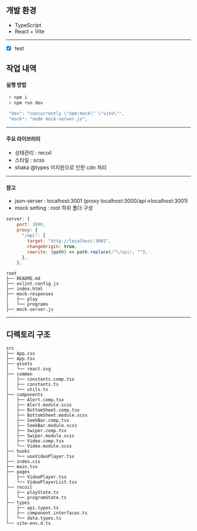 ## 개발 환경
- TypeScript
- React + Vite
---
- [x] test

## 작업 내역
#### 실행 방법

```js
 > npm i
 > npm run dev

 "dev": "concurrently \"npm:mock\" \"vite\"",
 "mock": "node mock-server.js",
```
---

#### 주요 라이브러리
- 상태관리 : recoil
- 스타일 : scss
- shaka @types 미지원으로 인한 cdn 처리
---

#### 참고
- json-server : localhost:3001 (proxy localhost:3000/api->localhost:3001)
- mock setting : root 하위 폴더 구성
```js
server: {
    port: 3000,
    proxy: {
      "/api": {
        target: "http://localhost:3001",
        changeOrigin: true,
        rewrite: (path) => path.replace(/^\/api/, ""),
      },
    },
```
```
root
├── README.md
├── eslint.config.js
├── index.html
├── mock-responses
│   ├── play
│   └── programs
├── mock-server.js
```
--- 

## 디렉토리 구조
```
src
├── App.css
├── App.tsx
├── assets
│   └── react.svg
├── common
│   ├── constants.comp.tsx
│   ├── constants.ts
│   └── utils.ts
├── components
│   ├── Alert.comp.tsx
│   ├── Alert.module.scss
│   ├── BottomSheet.comp.tsx
│   ├── BottomSheet.module.scss
│   ├── SeekBar.comp.tsx
│   ├── SeekBar.module.scss
│   ├── Swiper.comp.tsx
│   ├── Swiper.module.scss
│   ├── Video.comp.tsx
│   └── Video.module.scss
├── hooks
│   └── useVideoPlayer.tsx
├── index.css
├── main.tsx
├── pages
│   ├── VideoPlayer.tsx
│   └── VideoPlayerList.tsx
├── recoil
│   ├── playState.ts
│   └── programState.ts
├── types
│   ├── api.types.ts
│   ├── component.interfaces.ts
│   └── data.types.ts
└── vite-env.d.ts
```
